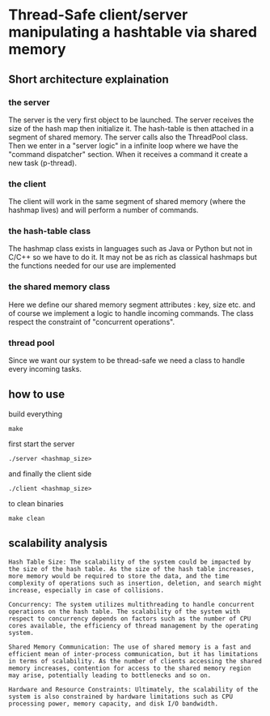 # Thread-Safe client/server manipulating a hashtable via shared memory

## Short architecture explaination

### the server

The server is the very first object to be launched. The server receives the size of the hash map
then initialize it. The hash-table is then attached in a segment of shared memory. The server 
calls also the ThreadPool class. Then we enter in a "server logic" in a infinite loop where we 
have the "command dispatcher" section. When it receives a command it create a new task (p-thread).

### the client 
The client will work in the same segment of shared memory (where the hashmap lives) and will 
perform a number of commands.

### the hash-table class
The hashmap class exists in languages such as Java or Python but not in C/C++ so
we have to do it. It may not be as rich as classical hashmaps but the functions needed 
for our use are implemented  

### the shared memory class
Here we define our shared memory segment attributes : key, size etc.
and of course we implement a logic to handle incoming commands. The class respect 
the constraint of "concurrent operations".

### thread pool
Since we want our system to be thread-safe we need a class to handle every incoming tasks.

## how to use

build everything
```
make
```

first start the server
```
./server <hashmap_size>
```

and finally the client side
```
./client <hashmap_size>
```

to clean binaries
```
make clean
```


## scalability analysis

    Hash Table Size: The scalability of the system could be impacted by the size of the hash table. As the size of the hash table increases, more memory would be required to store the data, and the time complexity of operations such as insertion, deletion, and search might increase, especially in case of collisions.

    Concurrency: The system utilizes multithreading to handle concurrent operations on the hash table. The scalability of the system with respect to concurrency depends on factors such as the number of CPU cores available, the efficiency of thread management by the operating system.

    Shared Memory Communication: The use of shared memory is a fast and efficient mean of inter-process communication, but it has limitations in terms of scalability. As the number of clients accessing the shared memory increases, contention for access to the shared memory region may arise, potentially leading to bottlenecks and so on.

    Hardware and Resource Constraints: Ultimately, the scalability of the system is also constrained by hardware limitations such as CPU processing power, memory capacity, and disk I/O bandwidth. 
